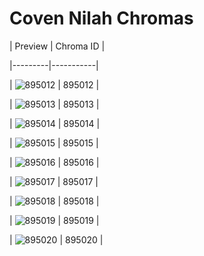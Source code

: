 # Coven Nilah Chromas


| Preview | Chroma ID |

|---------|-----------|

| ![895012](https://raw.communitydragon.org/latest/plugins/rcp-be-lol-game-data/global/default/v1/champion-chroma-images/895/895012.png) | 895012 |

| ![895013](https://raw.communitydragon.org/latest/plugins/rcp-be-lol-game-data/global/default/v1/champion-chroma-images/895/895013.png) | 895013 |

| ![895014](https://raw.communitydragon.org/latest/plugins/rcp-be-lol-game-data/global/default/v1/champion-chroma-images/895/895014.png) | 895014 |

| ![895015](https://raw.communitydragon.org/latest/plugins/rcp-be-lol-game-data/global/default/v1/champion-chroma-images/895/895015.png) | 895015 |

| ![895016](https://raw.communitydragon.org/latest/plugins/rcp-be-lol-game-data/global/default/v1/champion-chroma-images/895/895016.png) | 895016 |

| ![895017](https://raw.communitydragon.org/latest/plugins/rcp-be-lol-game-data/global/default/v1/champion-chroma-images/895/895017.png) | 895017 |

| ![895018](https://raw.communitydragon.org/latest/plugins/rcp-be-lol-game-data/global/default/v1/champion-chroma-images/895/895018.png) | 895018 |

| ![895019](https://raw.communitydragon.org/latest/plugins/rcp-be-lol-game-data/global/default/v1/champion-chroma-images/895/895019.png) | 895019 |

| ![895020](https://raw.communitydragon.org/latest/plugins/rcp-be-lol-game-data/global/default/v1/champion-chroma-images/895/895020.png) | 895020 |